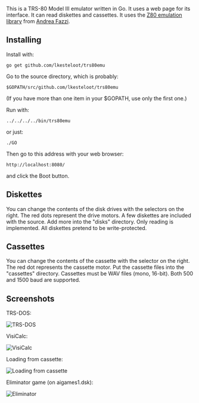 This is a TRS-80 Model III emulator written in Go. It uses a web page for its
interface. It can read diskettes and cassettes. It uses the
[Z80 emulation library](https://github.com/remogatto/z80) from
[Andrea Fazzi](https://plus.google.com/u/0/100271912081202470197/about).

Installing
----------

Install with:

    go get github.com/lkesteloot/trs80emu

Go to the source directory, which is probably:

    $GOPATH/src/github.com/lkesteloot/trs80emu

(If you have more than one item in your $GOPATH, use only the first one.)

Run with:

    ../../../../bin/trs80emu

or just:

    ./GO

Then go to this address with your web browser:

    http://localhost:8080/

and click the Boot button.

Diskettes
---------

You can change the contents of the disk drives with the selectors
on the right. The red dots represent the drive motors. A few diskettes
are included with the source. Add more into the "disks" directory.
Only reading is implemented. All diskettes pretend to be write-protected.

Cassettes
---------

You can change the contents of the cassette with the selector on the right.
The red dot represents the cassette motor. Put the cassette files into the
"cassettes" directory.  Cassettes must be WAV files (mono, 16-bit). Both 500
and 1500 baud are supported.

Screenshots
-----------

TRS-DOS:

![TRS-DOS](https://raw.github.com/lkesteloot/trs80emu/master/screenshots/02_disk_boot.png)

VisiCalc:

![VisiCalc](https://raw.github.com/lkesteloot/trs80emu/master/screenshots/03_visicalc.png)

Loading from cassette:

![Loading from cassette](https://raw.github.com/lkesteloot/trs80emu/master/screenshots/04_cload.png)

Eliminator game (on aigames1.dsk):

![Eliminator](https://raw.github.com/lkesteloot/trs80emu/master/screenshots/05_eliminator.png)
